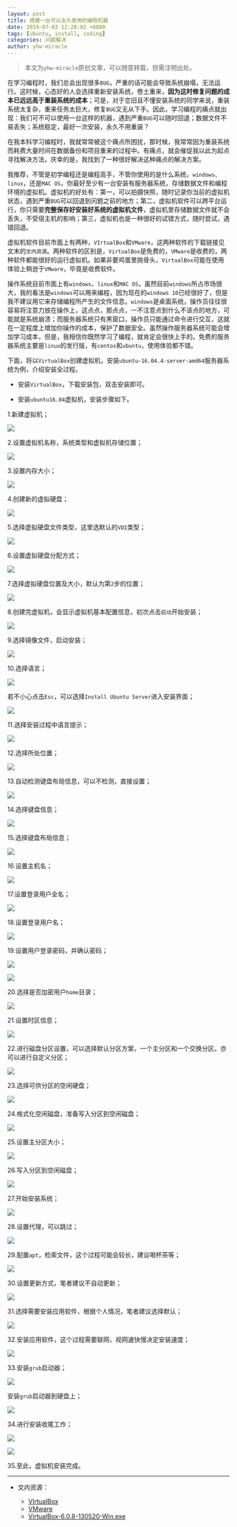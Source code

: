 ```yaml
---
layout: post
title: 搭建一台可以永久使用的编程机器
date: 2019-07-03 12:28:02 +0800
tags: [ubuntu, install, coding]
categories: 问题解决
author: yhw-miracle
---
```


> 本文为`yhw-miracle`原创文章，可以随意转载，但需注明出处。

在学习编程时，我们总会出现很多`BUG`，严重的话可能会导致系统崩塌，无法运行。这时候，心态好的人会选择重新安装系统，卷土重来，**因为这时修复问题的成本已远远高于重装系统的成本**；可是，对于恋旧且不懂安装系统的同学来说，重装系统太复杂，重来任务太巨大，修复`BUG`又无从下手。因此，学习编程的痛点就出现：我们可不可以使用一台这样的机器，遇到严重`BUG`可以随时回退；数据文件不易丢失；系统稳定，最好一次安装，永久不用重装？

在我本科学习编程时，我就常常被这个痛点所困扰，那时候，我常常因为重装系统而耗费大量时间在数据备份和项目重来的过程中。有痛点，就会催促我以此为起点寻找解决方法，庆幸的是，我找到了一种很好解决这种痛点的解决方案。

我推荐，不管是初学编程还是编程高手，不管你使用的是什么系统，`windows`、`linux`，还是`MAC OS`，你最好至少有一台安装有服务器系统，存储数据文件和编程环境的虚拟机。虚拟机的好处有：第一，可以拍摄快照，随时记录你当前的虚拟机状态，遇到严重`BUG`可以回退到问题之前的地方；第二，虚拟机软件可以跨平台运行，你只需要**完整保存好安装好系统的虚拟机文件**，虚拟机里存储数据文件就不会丢失，不受宿主机的影响；第三，虚拟机也是一种很好的试错方式，随时尝试，遇错回退。

虚拟机软件目前市面上有两种，`VIrtualBox`和`VMware`，这两种软件的下载链接见文末的`文内资源`。两种软件的区别是，`VirtualBox`是免费的，`VMware`是收费的，两种软件都能很好的运行虚拟机。如果非要鸡蛋里挑骨头，`VirtualBox`可能在使用体验上稍逊于`VMware`，毕竟是收费软件。

操作系统目前市面上有`windows`、`linux`和`MAC OS`，虽然目前`windows`所占市场很大，我的看法是`windows`可以用来编程，因为现在的`windows 10`已经很好了，但是我不建议用它来存储编程所产生的文件信息。`windows`是桌面系统，操作员往往很容易将注意力放在操作上，这点点，那点点，一不注意点到什么不该点的地方，可能就是系统崩溃；而服务器系统只有黑窗口，操作员只能通过命令进行交互，这就在一定程度上增加你操作的成本，保护了数据安全。虽然操作服务器系统可能会增加学习成本，但是，我相信你既然学习了编程，就肯定会很快上手的。免费的服务器系统主要是`linux`的发行版，有`centos`和`ubuntu`，使用体验都不错。

下面，将以`VirtualBox`创建虚拟机，安装`ubuntu-16.04.4-server-amd64`服务器系统为例，介绍安装全过程。

- 安装`VirtualBox`，下载安装包，双击安装即可。

- 安装`ubuntu16.04`虚拟机，安装步骤如下。

1.新建虚拟机；

![](/images/2019/Jul/01.png)

2.设置虚拟机名称，系统类型和虚拟机存储位置；

![](/images/2019/Jul/02.png)

3.设置内存大小；

![](/images/2019/Jul/03.png)

4.创建新的虚拟硬盘；

![](/images/2019/Jul/04.png)

5.选择虚拟硬盘文件类型，这里选默认的`VDI`类型；

![](/images/2019/Jul/05.png)

6.设置虚拟硬盘分配方式；

![](/images/2019/Jul/06.png)

7.选择虚拟硬盘位置及大小，默认为第`2`步的位置；

![](/images/2019/Jul/07.png)

8.创建完虚拟机，会显示虚拟机基本配置信息，初次点击`启动`开始安装；

![](/images/2019/Jul/08.png)

9.选择镜像文件，启动安装；

![](/images/2019/Jul/09.png)

10.选择语言；

![](/images/2019/Jul/10.png)

若不小心点击`Esc`，可以选择`Install Ubuntu Server`进入安装界面；

![](/images/2019/Jul/11.png)

11.选择安装过程中语言提示；

![](/images/2019/Jul/12.png)

12.选择所处位置；

![](/images/2019/Jul/13.png)

13.自动检测键盘布局信息，可以不检测，直接设置；

![](/images/2019/Jul/14.png)

14.选择键盘信息；

![](/images/2019/Jul/15.png)

15.选择键盘布局信息；

![](/images/2019/Jul/16.png)

16.设置主机名；

![](/images/2019/Jul/17.png)

17.设置登录用户全名；

![](/images/2019/Jul/18.png)

18.设置登录用户名；

![](/images/2019/Jul/19.png)

19.设置用户登录密码，并确认密码；

![](/images/2019/Jul/20.png)

![](/images/2019/Jul/21.png)

20.选择是否加密用户`home`目录；

![](/images/2019/Jul/22.png)

21.设置时区信息；

![](/images/2019/Jul/23.png)

22.进行磁盘分区设置，可以选择默认分区方案，一个主分区和一个交换分区。亦可以进行自定义分区；

![](/images/2019/Jul/24.png)

23.选择可供分区的空闲硬盘；

![](/images/2019/Jul/25.png)

24.格式化空闲磁盘，准备写入分区到空闲磁盘；

![](/images/2019/Jul/26.png)

25.设置主分区大小；

![](/images/2019/Jul/27.png)

26.写入分区到空闲磁盘；

![](/images/2019/Jul/28.png)

27.开始安装系统；

![](/images/2019/Jul/29.png)

28.设置代理，可以跳过；

![](/images/2019/Jul/30.png)

29.配置`apt`，检索文件，这个过程可能会较长，建议喝杯茶等；

![](/images/2019/Jul/31.png)

30.设置更新方式，笔者建议不自动更新；

![](/images/2019/Jul/32.png)

31.选择需要安装应用软件，根据个人情况，笔者建议选择默认；

![](/images/2019/Jul/33.png)

32.安装应用软件，这个过程需要联网，视网速快慢决定安装速度；

![](/images/2019/Jul/34.png)

33.安装`grub`启动器；

![](/images/2019/Jul/35.png)

安装`grub`启动器到硬盘上；

![](/images/2019/Jul/36.png)

34.进行安装收尾工作；

![](/images/2019/Jul/37.png)

![](/images/2019/Jul/38.png)

35.至此，虚拟机安装完成。

___

- 文内资源：

	- [VIrtualBox](https://www.virtualbox.org)
	- [VMware](https://www.vmware.com/cn.html)
	- [VirtualBox-6.0.8-130520-Win.exe](https://download.virtualbox.org/virtualbox/6.0.8/VirtualBox-6.0.8-130520-Win.exe)
